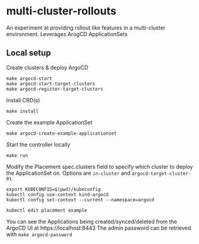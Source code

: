 # multi-cluster-rollouts
An experiment at providing rollout like features in a multi-cluster environment. Leverages ArogCD ApplicationSets

## Local setup

Create clusters & deploy ArgoCD
```
make argocd-start
make argocd-start-target-clusters
make argocd-register-target-clusters
```

Install CRD(s)
```
make install
```

Create the example ApplicationSet
```
make argocd-create-example-applicationset
```

Start the controller locally
```
make run
```

Modify the Placement spec.clusters field to specify which cluster to deploy the ApplicationSet on.
Options are `in-cluster` and `argocd-target-cluster-01`
```
export KUBECONFIG=$(pwd)/kubeconfig
kubectl config use-context kind-argocd
kubectl config set-context --current --namespace=argocd

kubectl edit placement example
```

You can see the Applications being created/synced/deleted from the ArgoCD UI at https://localhost:8443
The admin password can be retrieved with `make argocd-password`